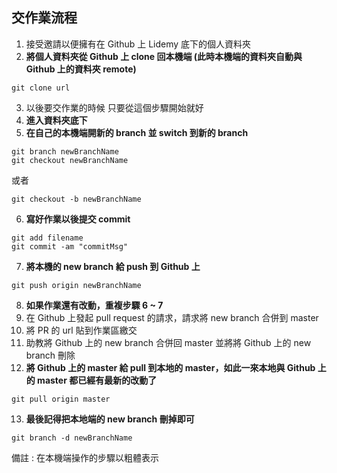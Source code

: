 ## 交作業流程 

1. 接受邀請以便擁有在 Github 上 Lidemy 底下的個人資料夾 
2. **將個人資料夾從 Github 上 clone 回本機端 (此時本機端的資料夾自動與 Github 上的資料夾 remote)**
```
git clone url
``` 
3. 以後要交作業的時候 只要從這個步驟開始就好 
4. **進入資料夾底下**
5. **在自己的本機端開新的 branch 並 switch 到新的 branch** 
``` 
git branch newBranchName
git checkout newBranchName
```
或者
```
git checkout -b newBranchName
```
6. **寫好作業以後提交 commit**
```
git add filename
git commit -am "commitMsg"
```
7. **將本機的 new branch 給 push 到 Github 上**
```
git push origin newBranchName
```
8. **如果作業還有改動，重複步驟 6 ~ 7**
9. 在 Github 上發起 pull request 的請求，請求將 new branch 合併到 master
10. 將 PR 的 url 貼到作業區繳交
11. 助教將 Github 上的 new branch 合併回 master 並將將 Github 上的 new branch 刪除
12. **將 Github 上的 master 給 pull 到本地的 master，如此一來本地與 Github 上的 master 都已經有最新的改動了**
```
git pull origin master
```
13. **最後記得把本地端的 new branch 刪掉即可**
```
git branch -d newBranchName
```
備註 : 在本機端操作的步驟以粗體表示
